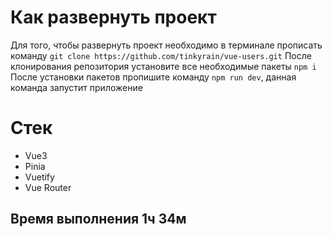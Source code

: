 # Как развернуть проект

Для того, чтобы развернуть проект необходимо в терминале прописать команду ```git clone https://github.com/tinkyrain/vue-users.git```
После клонирования репозитория установите все необходимые пакеты ```npm i```
После установки пакетов пропишите команду ```npm run dev```, данная команда запустит приложение

# Стек

<ul>
  <li>Vue3</li>
  <li>Pinia</li>
  <li>Vuetify</li>
  <li>Vue Router</li>
</ul>

## Время выполнения 1ч 34м
